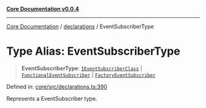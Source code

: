 [**Core Documentation v0.0.4**](../../README.md)

***

[Core Documentation](../../modules.md) / [declarations](../README.md) / EventSubscriberType

# Type Alias: EventSubscriberType

> **EventSubscriberType**: [`IEventSubscriberClass`](IEventSubscriberClass.md) \| [`FunctionalEventSubscriber`](FunctionalEventSubscriber.md) \| [`FactoryEventSubscriber`](FactoryEventSubscriber.md)

Defined in: [core/src/declarations.ts:390](https://github.com/stonemjs/core/blob/4b1b931e44a5db2600109fa7ae2a8b532ed77730/src/declarations.ts#L390)

Represents a EventSubscriber type.
